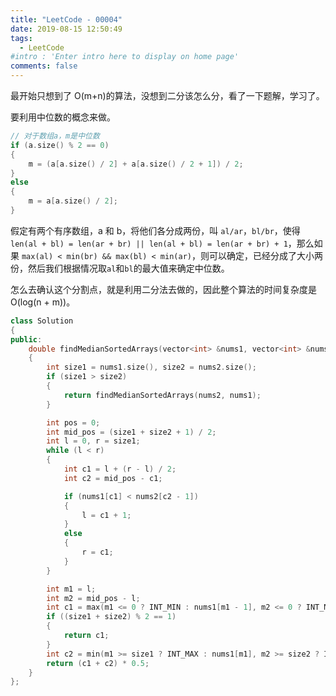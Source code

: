 ```yaml
---
title: "LeetCode - 00004"
date: 2019-08-15 12:50:49
tags:
  - LeetCode
#intro : 'Enter intro here to display on home page'
comments: false
---
```


最开始只想到了 O(m+n)的算法，没想到二分该怎么分，看了一下题解，学习了。

要利用中位数的概念来做。

```cpp
// 对于数组a，m是中位数
if (a.size() % 2 == 0)
{
    m = (a[a.size() / 2] + a[a.size() / 2 + 1]) / 2;
}
else
{
    m = a[a.size() / 2];
}
```

假定有两个有序数组，a 和 b，将他们各分成两份，叫 `al/ar`，`bl/br`，使得`len(al + bl) = len(ar + br) || len(al + bl) = len(ar + br) + 1`，那么如果 `max(al) < min(br) && max(bl) < min(ar)`，则可以确定，已经分成了大小两份，然后我们根据情况取`al`和`bl`的最大值来确定中位数。

怎么去确认这个分割点，就是利用二分法去做的，因此整个算法的时间复杂度是 O(log(n + m))。

```cpp
class Solution
{
public:
	double findMedianSortedArrays(vector<int> &nums1, vector<int> &nums2)
	{
		int size1 = nums1.size(), size2 = nums2.size();
		if (size1 > size2)
		{
			return findMedianSortedArrays(nums2, nums1);
		}

		int pos = 0;
		int mid_pos = (size1 + size2 + 1) / 2;
		int l = 0, r = size1;
		while (l < r)
		{
			int c1 = l + (r - l) / 2;
			int c2 = mid_pos - c1;

			if (nums1[c1] < nums2[c2 - 1])
			{
				l = c1 + 1;
			}
			else
			{
				r = c1;
			}
		}

		int m1 = l;
		int m2 = mid_pos - l;
		int c1 = max(m1 <= 0 ? INT_MIN : nums1[m1 - 1], m2 <= 0 ? INT_MIN : nums2[m2 - 1]);
		if ((size1 + size2) % 2 == 1)
		{
			return c1;
		}
		int c2 = min(m1 >= size1 ? INT_MAX : nums1[m1], m2 >= size2 ? INT_MAX : nums2[m2]);
		return (c1 + c2) * 0.5;
	}
};
```

